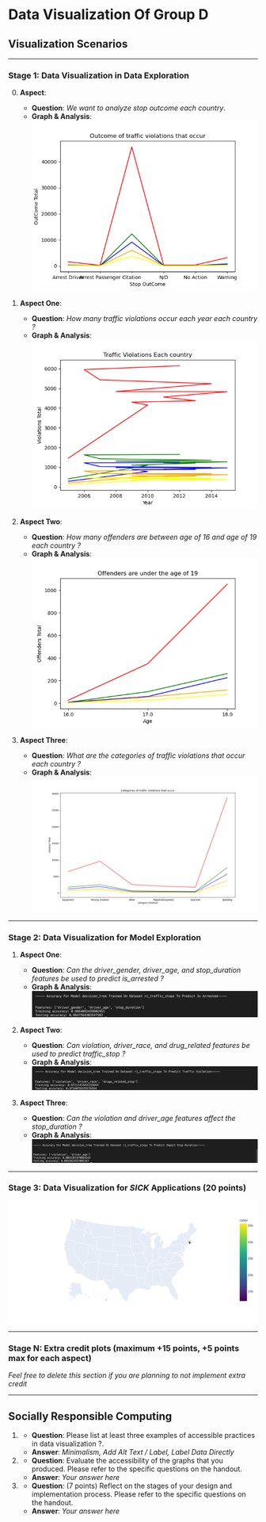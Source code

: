 # Data Visualization Of Group D

## Visualization Scenarios

------------------------------------------------------------------------------------------------------------

### Stage 1: Data Visualization in Data Exploration

0. **Aspect**:
    - **Question**: *We want to analyze stop outcome each country*.
    - **Graph & Analysis**:
        ![stop outcome each country](graphs/stop_outcome.png)

1. **Aspect One**:
    - **Question**: *How many traffic violations occur each year each country ?*
    - **Graph & Analysis**: ![traffic violations occur each year each country](graphs/traffic_violation_eachyear_eachcountry.png)

2. **Aspect Two**:
    - **Question**: *How many offenders are between age of 16 and age of 19 each country ?*
    - **Graph & Analysis**: ![offenders under age](graphs/offenders_under_age.png)

3. **Aspect Three**:
    - **Question**: *What are the categories of traffic violations that occur each country ?*
    - **Graph & Analysis**: ![categories of traffic violations](graphs/category_violations.png)

------------------------------------------------------------------------------------------------------------

### Stage 2: Data Visualization for Model Exploration

1. **Aspect One**:
    - **Question**: *Can the driver_gender, driver_age, and stop_duration features be used to predict is_arrested ?*
    - **Graph & Analysis**: ![to predict is_arrested](graphs/is_arrested_predict.png)

2. **Aspect Two**:
    - **Question**: *Can violation, driver_race, and drug_related features be used to predict traffic_stop ?*
    - **Graph & Analysis**: ![to predict traffic_stop](graphs/traffic_violation_predict.png)

3. **Aspect Three**:
    - **Question**: *Can the violation and driver_age features affect the stop_duration ?*
    - **Graph & Analysis**: ![affect stop duration](graphs/stop_duration.png)

------------------------------------------------------------------------------------------------------------

### Stage 3: Data Visualization for *SICK* Applications (20 points)

![total violation each country](graphs/geographical_plot.png)

------------------------------------------------------------------------------------------------------------

### Stage N: Extra credit plots (maximum +15 points, +5 points max for each aspect)
*Feel free to delete this section if you are planning to not implement extra credit*

------------------------------------------------------------------------------------------------------------

## Socially Responsible Computing

1.
    - **Question**: Please list at least three examples of accessible practices in data visualization ?.
    - **Answer**: *Minimalism, Add Alt Text / Label, Label Data Directly*
                

2.
    - **Question**: Evaluate the accessibility of the graphs that you produced. Please refer to the specific questions on the handout.
    - **Answer**:
        *Your answer here*

3.
    - **Question**: (7 points) Reflect on the stages of your design and implementation process. Please refer to the specific questions on the handout.
    - **Answer**:
        *Your answer here*

